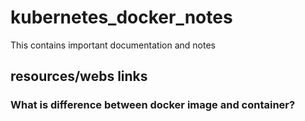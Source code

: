 # kubernetes_docker_notes
This contains important documentation and notes
## resources/webs links

### What is difference between docker image and container?
